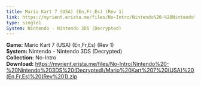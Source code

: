 ```yaml
---
title: Mario Kart 7 (USA) (En,Fr,Es) (Rev 1)
link: https://myrient.erista.me/files/No-Intro/Nintendo%20-%20Nintendo%203DS%20(Decrypted)/Mario%20Kart%207%20(USA)%20(En,Fr,Es)%20(Rev%201).zip
type: single1
System: Nintendo - Nintendo 3DS (Decrypted)
---
```

<b>Game:</b> Mario Kart 7 (USA) (En,Fr,Es) (Rev 1)<br>
<b>System:</b> Nintendo - Nintendo 3DS (Decrypted)<br>
<b>Collection:</b> No-Intro<br>
<b>Download:</b> https://myrient.erista.me/files/No-Intro/Nintendo%20-%20Nintendo%203DS%20(Decrypted)/Mario%20Kart%207%20(USA)%20(En,Fr,Es)%20(Rev%201).zip